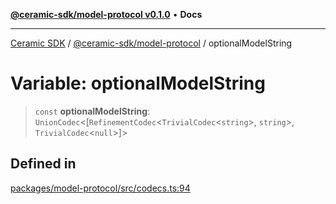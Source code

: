 [**@ceramic-sdk/model-protocol v0.1.0**](../README.md) • **Docs**

***

[Ceramic SDK](../../../README.md) / [@ceramic-sdk/model-protocol](../README.md) / optionalModelString

# Variable: optionalModelString

> `const` **optionalModelString**: `UnionCodec`\<[`RefinementCodec`\<`TrivialCodec`\<`string`\>, `string`\>, `TrivialCodec`\<`null`\>]\>

## Defined in

[packages/model-protocol/src/codecs.ts:94](https://github.com/ceramicstudio/ceramic-sdk/blob/2df74ee449b4c48a3a1f531066c64854fe2dc5dd/packages/model-protocol/src/codecs.ts#L94)

